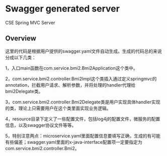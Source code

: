 # Swagger generated server

CSE Spring MVC Server


## Overview
这里的代码是根据用户提供的swagger.yaml文件自动生成。生成的代码总的来说分成以下几类：

1，入口main函数在com.service.bmi2.Bmi2Application这个类中。

2，com.service.bmi2.controller.Bmi2Impl这个类插入通过定义springmvc的annotation，拦截用户请求、解析参数，并将处理的handler代理给bmi2Delegate类。

3，com.service.bmi2.controller.Bmi2Delegate类是用户实现具体handler实现的类，理论上只需要用户在这个类里面实现业务逻辑。


4，resource目录下定义了一些配置文件，包括log4j的配置文件，微服务的配置信息，以及swagger协议文件等等。

5，特别注意两点：microservice.yaml里面配置信息要填写正确，生成的有可能有些偏差；swagger.yaml里面的x-java-interface配置项一定要指定为com.service.bmi2.controller.Bmi2。
